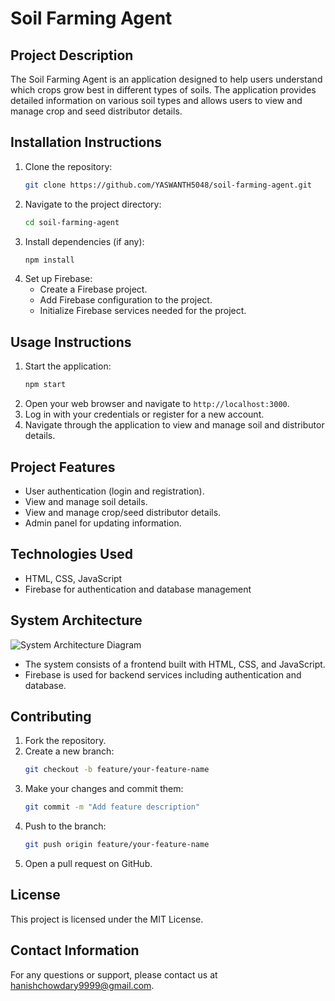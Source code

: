 # Soil Farming Agent

## Project Description
The Soil Farming Agent is an application designed to help users understand which crops grow best in different types of soils. The application provides detailed information on various soil types and allows users to view and manage crop and seed distributor details.

## Installation Instructions
1. Clone the repository:
    ```bash
    git clone https://github.com/YASWANTH5048/soil-farming-agent.git
    ```
2. Navigate to the project directory:
    ```bash
    cd soil-farming-agent
    ```
3. Install dependencies (if any):
    ```bash
    npm install
    ```
4. Set up Firebase:
    - Create a Firebase project.
    - Add Firebase configuration to the project.
    - Initialize Firebase services needed for the project.

## Usage Instructions
1. Start the application:
    ```bash
    npm start
    ```
2. Open your web browser and navigate to `http://localhost:3000`.
3. Log in with your credentials or register for a new account.
4. Navigate through the application to view and manage soil and distributor details.

## Project Features
- User authentication (login and registration).
- View and manage soil details.
- View and manage crop/seed distributor details.
- Admin panel for updating information.

## Technologies Used
- HTML, CSS, JavaScript
- Firebase for authentication and database management

## System Architecture
![System Architecture Diagram](path/to/architecture-diagram.png)
- The system consists of a frontend built with HTML, CSS, and JavaScript.
- Firebase is used for backend services including authentication and database.

## Contributing
1. Fork the repository.
2. Create a new branch:
    ```bash
    git checkout -b feature/your-feature-name
    ```
3. Make your changes and commit them:
    ```bash
    git commit -m "Add feature description"
    ```
4. Push to the branch:
    ```bash
    git push origin feature/your-feature-name
    ```
5. Open a pull request on GitHub.

## License
This project is licensed under the MIT License.

## Contact Information
For any questions or support, please contact us at [hanishchowdary9999@gmail.com](mailto:hanishchowdary9999@gmail.com).
